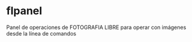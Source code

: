 # flpanel
Panel de operaciones de FOTOGRAFIA LIBRE para operar con imágenes desde la línea de comandos
